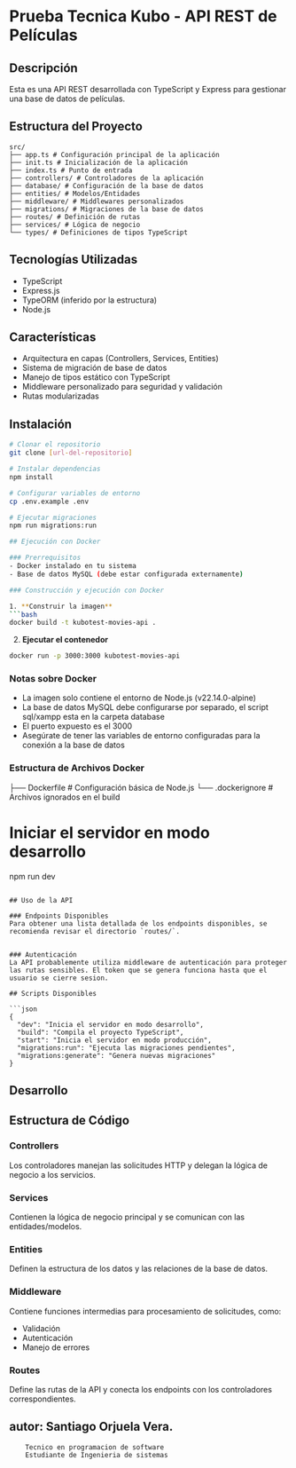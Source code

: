 # Prueba Tecnica Kubo - API REST de Películas

## Descripción
Esta es una API REST desarrollada con TypeScript y Express para gestionar una base de datos de películas.

## Estructura del Proyecto 
```
src/
├── app.ts # Configuración principal de la aplicación
├── init.ts # Inicialización de la aplicación
├── index.ts # Punto de entrada
├── controllers/ # Controladores de la aplicación
├── database/ # Configuración de la base de datos
├── entities/ # Modelos/Entidades
├── middleware/ # Middlewares personalizados
├── migrations/ # Migraciones de la base de datos
├── routes/ # Definición de rutas
├── services/ # Lógica de negocio
└── types/ # Definiciones de tipos TypeScript
```

## Tecnologías Utilizadas
- TypeScript
- Express.js
- TypeORM (inferido por la estructura)
- Node.js

## Características
- Arquitectura en capas (Controllers, Services, Entities)
- Sistema de migración de base de datos
- Manejo de tipos estático con TypeScript
- Middleware personalizado para seguridad y validación
- Rutas modularizadas

## Instalación

```bash
# Clonar el repositorio
git clone [url-del-repositorio]

# Instalar dependencias
npm install

# Configurar variables de entorno
cp .env.example .env

# Ejecutar migraciones
npm run migrations:run

## Ejecución con Docker

### Prerrequisitos
- Docker instalado en tu sistema
- Base de datos MySQL (debe estar configurada externamente)

### Construcción y ejecución con Docker

1. **Construir la imagen**
```bash
docker build -t kubotest-movies-api .
```

2. **Ejecutar el contenedor**
```bash
docker run -p 3000:3000 kubotest-movies-api
```
### Notas sobre Docker
- La imagen solo contiene el entorno de Node.js (v22.14.0-alpine)
- La base de datos MySQL debe configurarse por separado, el script sql/xampp esta en la carpeta database
- El puerto expuesto es el 3000
- Asegúrate de tener las variables de entorno configuradas para la conexión a la base de datos

### Estructura de Archivos Docker
├── Dockerfile # Configuración básica de Node.js
└── .dockerignore # Archivos ignorados en el build

# Iniciar el servidor en modo desarrollo
npm run dev
```

## Uso de la API

### Endpoints Disponibles
Para obtener una lista detallada de los endpoints disponibles, se recomienda revisar el directorio `routes/`.


### Autenticación
La API probablemente utiliza middleware de autenticación para proteger las rutas sensibles. El token que se genera funciona hasta que el usuario se cierre sesion.

## Scripts Disponibles

```json
{
  "dev": "Inicia el servidor en modo desarrollo",
  "build": "Compila el proyecto TypeScript",
  "start": "Inicia el servidor en modo producción",
  "migrations:run": "Ejecuta las migraciones pendientes",
  "migrations:generate": "Genera nuevas migraciones"
}
```

## Desarrollo

## Estructura de Código

### Controllers
Los controladores manejan las solicitudes HTTP y delegan la lógica de negocio a los servicios.

### Services
Contienen la lógica de negocio principal y se comunican con las entidades/modelos.

### Entities
Definen la estructura de los datos y las relaciones de la base de datos.

### Middleware
Contiene funciones intermedias para procesamiento de solicitudes, como:
- Validación
- Autenticación
- Manejo de errores

### Routes
Define las rutas de la API y conecta los endpoints con los controladores correspondientes.

## autor: Santiago Orjuela Vera.
        Tecnico en programacion de software
        Estudiante de Ingenieria de sistemas